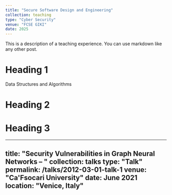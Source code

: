 ```yaml
---
title: "Secure Software Design and Engineering"
collection: teaching
type: "Cyber Security"
venue: "FCSE GIKI"
date: 2025
---
```


This is a description of a teaching experience. You can use markdown like any other post.

Heading 1
======
Data Structures and Algorithms

Heading 2
======

Heading 3
======







---
title: "Security Vulnerabilities in Graph Neural Networks – "
collection: talks
type: "Talk"
permalink: /talks/2012-03-01-talk-1
venue: "Ca'Fsocari University"
date: June 2021
location: "Venice, Italy"
---


